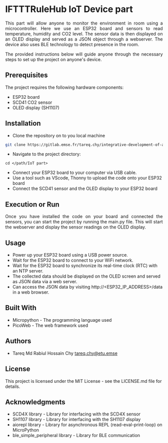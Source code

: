 # IFTTTRuleHub IoT Device part

<p style="text-align: justify;">
This part will allow anyone to monitor the environment in room using a microcontroller. Here we use an ESP32 board and sensors to read temperature, humidity and CO2 level. The sensor data is then displayed on an OLED display and served as a JSON object through a webserver. The device also uses BLE technology to detect presence in the room.
</P>

<p style="text-align: justify;">
The provided instructions below will guide anyone through the necessary steps to set up the project on anyone's device.
<p>

## Prerequisites
The project requires the following hardware components:

- ESP32 board
- SCD41 CO2 sensor
- OLED display (SH1107)


## Installation 

- Clone the repository on to you local machine
```bash
git clone https://gitlab.emse.fr/tareq.chy/integrative-development-of-a-cps2-project.git
``` 
- Navigate to the project directory:

```
cd </path/IoT part>
```
- Connect your ESP32 board to your computer via USB cable.
- Use a tool such as VScode, Thonny to upload the code onto your ESP32 board
- Connect the SCD41 sensor and the OLED display to your ESP32 board


## Execution or Run

<p style="text-align: justify;">
Once you have installed the code on your board and connected the sensors, you can start the project by running the main.py file. This will start the webserver and display the sensor readings on the OLED display.
<p>

## Usage

- Power up your ESP32 board using a USB power source.
- Wait for the ESP32 board to connect to your WiFi network.
- Wait for the ESP32 board to synchronize its real-time clock (RTC) with an NTP server.
- The collected data should be displayed on the OLED screen and served as JSON data via a web server.
- Can access the JSON data by visiting http://<ESP32_IP_ADDRESS>/data in a web browser.


## Built With

- Micropython - The programming language used
- PicoWeb - The web framework used


## Authors

- Tareq Md Rabiul Hossain Chy <tareq.chy@etu.emse>


## License

This project is licensed under the MIT License - see the LICENSE.md file for details.


## Acknowledgments

- SCD4X library - Library for interfacing with the SCD4X sensor
- SH1107 library - Library for interfacing with the SH1107 display
- aiorepl library - Library for asynchronous REPL (read-eval-print-loop) on MicroPython
- ble_simple_peripheral library - Library for BLE communication